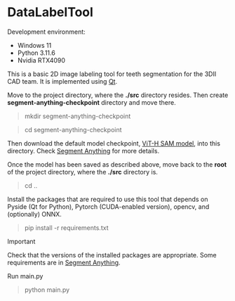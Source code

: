# DataLabelTool

Development environment: 
* Windows 11
* Python 3.11.6
* Nvidia RTX4090

This is a basic 2D image labeling tool for teeth segmentation for the 3DII CAD team. It is implemented using [Qt](https://doc.qt.io/qtforpython-6/).

Move to the project directory, where the **./src** directory resides. Then create **segment-anything-checkpoint** directory and move there.
> mkdir segment-anything-checkpoint

> cd segment-anything-checkpoint

Then download the default model checkpoint, [ViT-H SAM model](https://dl.fbaipublicfiles.com/segment_anything/sam_vit_h_4b8939.pth), into this directory.
Check [Segment Anything](https://github.com/facebookresearch/segment-anything) for more details.

Once the model has been saved as described above, move back to the **root** of the project directory, where the **./src** directory is.
> cd ..

Install the packages that are required to use this tool that depends on Pyside (Qt for Python), Pytorch (CUDA-enabled version), opencv, and (optionally) ONNX.
> pip install -r requirements.txt

> [!Important]
> Check that the versions of the installed packages are appropriate.
> Some requirements are in [Segment Anything](https://github.com/facebookresearch/segment-anything).

Run main.py
> python main.py
